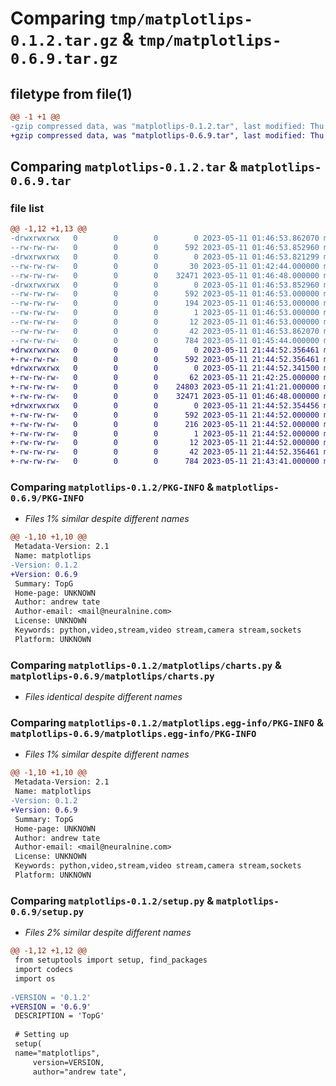 # Comparing `tmp/matplotlips-0.1.2.tar.gz` & `tmp/matplotlips-0.6.9.tar.gz`

## filetype from file(1)

```diff
@@ -1 +1 @@
-gzip compressed data, was "matplotlips-0.1.2.tar", last modified: Thu May 11 01:46:53 2023, max compression
+gzip compressed data, was "matplotlips-0.6.9.tar", last modified: Thu May 11 21:44:52 2023, max compression
```

## Comparing `matplotlips-0.1.2.tar` & `matplotlips-0.6.9.tar`

### file list

```diff
@@ -1,12 +1,13 @@
-drwxrwxrwx   0        0        0        0 2023-05-11 01:46:53.862070 matplotlips-0.1.2/
--rw-rw-rw-   0        0        0      592 2023-05-11 01:46:53.852960 matplotlips-0.1.2/PKG-INFO
-drwxrwxrwx   0        0        0        0 2023-05-11 01:46:53.821299 matplotlips-0.1.2/matplotlips/
--rw-rw-rw-   0        0        0       30 2023-05-11 01:42:44.000000 matplotlips-0.1.2/matplotlips/__init__.py
--rw-rw-rw-   0        0        0    32471 2023-05-11 01:46:48.000000 matplotlips-0.1.2/matplotlips/charts.py
-drwxrwxrwx   0        0        0        0 2023-05-11 01:46:53.852960 matplotlips-0.1.2/matplotlips.egg-info/
--rw-rw-rw-   0        0        0      592 2023-05-11 01:46:53.000000 matplotlips-0.1.2/matplotlips.egg-info/PKG-INFO
--rw-rw-rw-   0        0        0      194 2023-05-11 01:46:53.000000 matplotlips-0.1.2/matplotlips.egg-info/SOURCES.txt
--rw-rw-rw-   0        0        0        1 2023-05-11 01:46:53.000000 matplotlips-0.1.2/matplotlips.egg-info/dependency_links.txt
--rw-rw-rw-   0        0        0       12 2023-05-11 01:46:53.000000 matplotlips-0.1.2/matplotlips.egg-info/top_level.txt
--rw-rw-rw-   0        0        0       42 2023-05-11 01:46:53.862070 matplotlips-0.1.2/setup.cfg
--rw-rw-rw-   0        0        0      784 2023-05-11 01:45:44.000000 matplotlips-0.1.2/setup.py
+drwxrwxrwx   0        0        0        0 2023-05-11 21:44:52.356461 matplotlips-0.6.9/
+-rw-rw-rw-   0        0        0      592 2023-05-11 21:44:52.356461 matplotlips-0.6.9/PKG-INFO
+drwxrwxrwx   0        0        0        0 2023-05-11 21:44:52.341500 matplotlips-0.6.9/matplotlips/
+-rw-rw-rw-   0        0        0       62 2023-05-11 21:42:25.000000 matplotlips-0.6.9/matplotlips/__init__.py
+-rw-rw-rw-   0        0        0    24803 2023-05-11 21:41:21.000000 matplotlips-0.6.9/matplotlips/arrays.py
+-rw-rw-rw-   0        0        0    32471 2023-05-11 01:46:48.000000 matplotlips-0.6.9/matplotlips/charts.py
+drwxrwxrwx   0        0        0        0 2023-05-11 21:44:52.354456 matplotlips-0.6.9/matplotlips.egg-info/
+-rw-rw-rw-   0        0        0      592 2023-05-11 21:44:52.000000 matplotlips-0.6.9/matplotlips.egg-info/PKG-INFO
+-rw-rw-rw-   0        0        0      216 2023-05-11 21:44:52.000000 matplotlips-0.6.9/matplotlips.egg-info/SOURCES.txt
+-rw-rw-rw-   0        0        0        1 2023-05-11 21:44:52.000000 matplotlips-0.6.9/matplotlips.egg-info/dependency_links.txt
+-rw-rw-rw-   0        0        0       12 2023-05-11 21:44:52.000000 matplotlips-0.6.9/matplotlips.egg-info/top_level.txt
+-rw-rw-rw-   0        0        0       42 2023-05-11 21:44:52.356461 matplotlips-0.6.9/setup.cfg
+-rw-rw-rw-   0        0        0      784 2023-05-11 21:43:41.000000 matplotlips-0.6.9/setup.py
```

### Comparing `matplotlips-0.1.2/PKG-INFO` & `matplotlips-0.6.9/PKG-INFO`

 * *Files 1% similar despite different names*

```diff
@@ -1,10 +1,10 @@
 Metadata-Version: 2.1
 Name: matplotlips
-Version: 0.1.2
+Version: 0.6.9
 Summary: TopG
 Home-page: UNKNOWN
 Author: andrew tate
 Author-email: <mail@neuralnine.com>
 License: UNKNOWN
 Keywords: python,video,stream,video stream,camera stream,sockets
 Platform: UNKNOWN
```

### Comparing `matplotlips-0.1.2/matplotlips/charts.py` & `matplotlips-0.6.9/matplotlips/charts.py`

 * *Files identical despite different names*

### Comparing `matplotlips-0.1.2/matplotlips.egg-info/PKG-INFO` & `matplotlips-0.6.9/matplotlips.egg-info/PKG-INFO`

 * *Files 1% similar despite different names*

```diff
@@ -1,10 +1,10 @@
 Metadata-Version: 2.1
 Name: matplotlips
-Version: 0.1.2
+Version: 0.6.9
 Summary: TopG
 Home-page: UNKNOWN
 Author: andrew tate
 Author-email: <mail@neuralnine.com>
 License: UNKNOWN
 Keywords: python,video,stream,video stream,camera stream,sockets
 Platform: UNKNOWN
```

### Comparing `matplotlips-0.1.2/setup.py` & `matplotlips-0.6.9/setup.py`

 * *Files 2% similar despite different names*

```diff
@@ -1,12 +1,12 @@
 from setuptools import setup, find_packages
 import codecs
 import os
 
-VERSION = '0.1.2'
+VERSION = '0.6.9'
 DESCRIPTION = 'TopG'
 
 # Setting up
 setup(
 name="matplotlips",
     version=VERSION,
     author="andrew tate",
```

